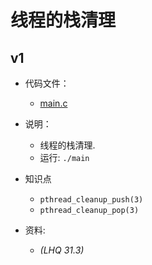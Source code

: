 # 线程的栈清理

## v1

- 代码文件：
  - [main.c](./v1/main.c)

- 说明：
  - 线程的栈清理.
  - 运行: `./main`

- 知识点
  - `pthread_cleanup_push(3)`
  - `pthread_cleanup_pop(3)`

- 资料:
  - _(LHQ 31.3)_
